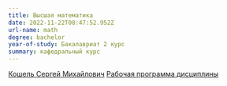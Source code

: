 ```yaml
---
title: Высшая математика
date: 2022-11-22T08:47:52.952Z
url-name: math
degree: bachelor
year-of-study: Бакалавриат 2 курс
summary: кафедральный курс
---
```

[Кошель Сергей Михайлович](https://istina.msu.ru/profile/skoshel/)
[Рабочая программа дисциплины](https://disk.yandex.ru/i/xqfJVBa-3p_4fQ)